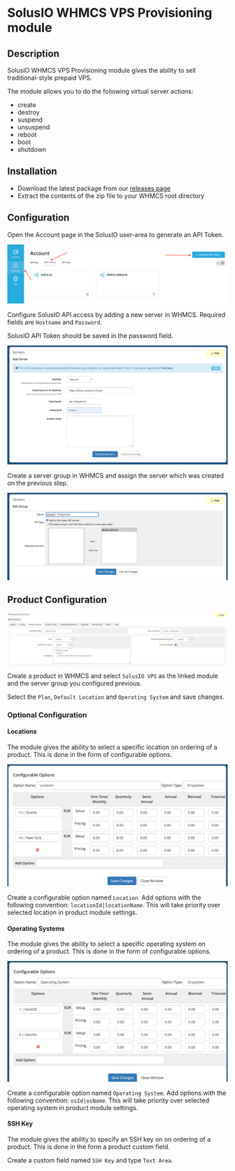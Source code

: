# SolusIO WHMCS VPS Provisioning module

## Description

SolusIO WHMCS VPS Provisioning module gives the ability to sell traditional-style prepaid VPS.

The module allows you to do the following virtual server actions:

* create
* destroy
* suspend
* unsuspend
* reboot
* boot
* shutdown

## Installation

* Download the latest package from our [releases page](https://github.com/solusio/solusiovps/releases)
* Extract the contents of the zip file to your WHMCS root directory

## Configuration

Open the Account page in the SolusIO user-area to generate an API Token.

![Account](./docs/account.png)

Configure SolusIO API access by adding a new server in WHMCS. Required fields are `Hostname` and `Password`.

SolusIO API Token should be saved in the password field.

![Server](./docs/server.png)

Create a server group in WHMCS and assign the server which was created on the previous step.

![Server group](./docs/server-group.png)

## Product Configuration

![Product](./docs/product.png)

Create a product in WHMCS and select `SolusIO VPS` as the linked module and the server group you configured previous.

Select the `Plan`, `Default Location` and `Operating System` and save changes.

### Optional Configuration

#### Locations

The module gives the ability to select a specific location on ordering of a product. This is done in the form of configurable options.

![Location](./docs/option-location.png)

Create a configurable option named `Location`. Add options with the following convention: `locationId|locationName`. This will take priority over selected location in product module settings.

#### Operating Systems

The module gives the ability to select a specific operating system on ordering of a product. This is done in the form of configurable options.

![Operating System](./docs/option-os.png)

Create a configurable option named `Operating System`. Add options with the following convention: `osId|osName`. This will take priority over selected operating system in product module settings.

#### SSH Key

The module gives the ability to specify an SSH key on on ordering of a product. This is done in the form a product custom field.

Create a custom field named `SSH Key` and type `Text Area`.
